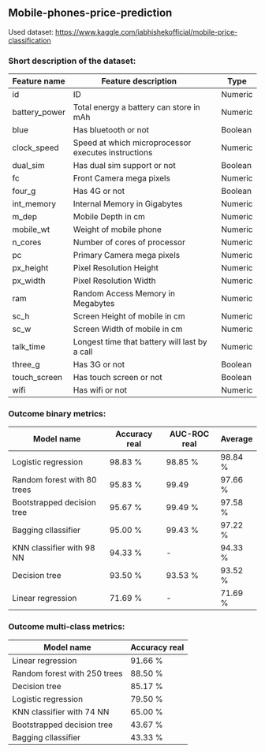 ## Mobile-phones-price-prediction

Used dataset: https://www.kaggle.com/iabhishekofficial/mobile-price-classification

### Short description of the dataset:

| Feature name  |  Feature description                                  |  Type   |
|---------------|-------------------------------------------------------|---------|
| id            | ID                                                    | Numeric |
| battery_power | Total energy a battery can store in mAh               | Numeric |
| blue          | Has bluetooth or not                                  | Boolean |
| clock_speed   | Speed at which microprocessor executes instructions   | Numeric |
| dual_sim      | Has dual sim support or not                           | Boolean |
| fc            | Front Camera mega pixels                              | Numeric |
| four_g        | Has 4G or not                                         | Boolean |
| int_memory    | Internal Memory in Gigabytes                          | Numeric |
| m_dep         | Mobile Depth in cm                                    | Numeric |
| mobile_wt     | Weight of mobile phone                                | Numeric |
| n_cores       | Number of cores of processor                          | Numeric |
| pc            | Primary Camera mega pixels                            | Numeric |
| px_height     | Pixel Resolution Height                               | Numeric |
| px_width      | Pixel Resolution Width                                | Numeric |
| ram           | Random Access Memory in Megabytes                     | Numeric |
| sc_h          | Screen Height of mobile in cm                         | Numeric |
| sc_w          | Screen Width of mobile in cm                          | Numeric |
| talk_time     | Longest time that battery will last by a call         | Numeric |
| three_g       | Has 3G or not                                         | Boolean |
| touch_screen  | Has touch screen or not                               | Boolean |
| wifi          | Has wifi or not                                       | Numeric |



### Outcome binary metrics:

| Model name                  | Accuracy real | AUC-ROC real | Average |
|-----------------------------|---------------|--------------|---------|
| Logistic regression         | 98.83 %       | 98.85 %      | 98.84 % |
| Random forest with 80 trees | 95.83 %       | 99.49        | 97.66 % |
| Bootstrapped decision tree  | 95.67 %       | 99.49 %      | 97.58 % |
| Bagging cllassifier         | 95.00 %       | 99.43 %      | 97.22 % |
| KNN classifier with 98 NN   | 94.33 %       | -            | 94.33 % |
| Decision tree               | 93.50 %       | 93.53 %      | 93.52 % |
| Linear regression           | 71.69 %       | -            | 71.69 % |


### Outcome multi-class metrics:

| Model name                   | Accuracy real |
|------------------------------|---------------|
| Linear regression            | 91.66 %       | 
| Random forest with 250 trees | 88.50 %       |
| Decision tree                | 85.17 %       | 
| Logistic regression          | 79.50 %       |
| KNN classifier with 74 NN    | 65.00 %       | 
| Bootstrapped decision tree   | 43.67 %       |
| Bagging cllassifier          | 43.33 %       |


  
